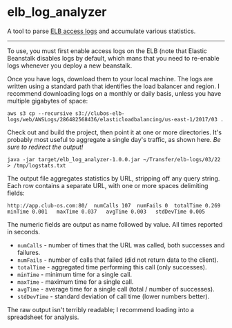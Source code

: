 # elb_log_analyzer

A tool to parse [ELB access logs](http://docs.aws.amazon.com/elasticloadbalancing/latest/classic/access-log-collection.html)
and accumulate various statistics.

----

To use, you must first enable access logs on the ELB (note that Elastic Beanstalk disables logs
by default, which mans that you need to re-enable logs whenever you deploy a new beanstalk.

Once you have logs, download them to your local machine. The logs are written using a standard
path that identifies the load balancer and region. I recommend downloading logs on a monthly
or daily basis, unless you have multiple gigabytes of space:

    aws s3 cp --recursive s3://clubos-elb-logs/web/AWSLogs/286482568436/elasticloadbalancing/us-east-1/2017/03 .

Check out and build the project, then point it at one or more directories. It's probably most useful to aggregate
a single day's traffic, as shown here. _Be sure to redirect the output!_

    java -jar target/elb_log_analyzer-1.0.0.jar ~/Transfer/elb-logs/03/22 > /tmp/logstats.txt

The output file aggregates statistics by URL, stripping off any query string. Each row contains a separate URL,
with one or more spaces delimiting fields:

    http://app.club-os.com:80/  numCalls 107  numFails 0  totalTime 0.269   minTime 0.001   maxTime 0.037   avgTime 0.003   stdDevTime 0.005

The numeric fields are output as name followed by value. All times reported in seconds.

* `numCalls` - number of times that the URL was called, both successes and failures.
* `numFails` - number of calls that failed (did not return data to the client).
* `totalTime` - aggregated time performing this call (only successes).
* `minTime` - minimum time for a single call.
* `maxTime` - maximum time for a single call.
* `avgTime` - average time for a single call (total / number of successes).
* `stdDevTime` - standard deviation of call time (lower numbers better).

The raw output isn't terribly readable; I recommend loading into a spreadsheet for analysis.
